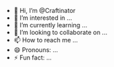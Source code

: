 - 👋 Hi, I’m @Craftinator
- 👀 I’m interested in ...
- 🌱 I’m currently learning ...
- 💞️ I’m looking to collaborate on ...
- 📫 How to reach me ...
- 😄 Pronouns: ...
- ⚡ Fun fact: ...

<!---
Craftinator/Craftinator is a ✨ special ✨ repository because its `README.md` (this file) appears on your GitHub profile.
You can click the Preview link to take a look at your changes.
--->
